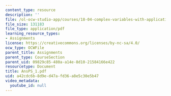 ```yaml
---
content_type: resource
description: ''
file: /ol-ocw-studio-app/courses/18-04-complex-variables-with-applications-fall-1999/a42cdc6b8d9ed47afd36a8e5c30e5b47_AnsPS_1.pdf
file_size: 131183
file_type: application/pdf
learning_resource_types:
- Assignments
license: https://creativecommons.org/licenses/by-nc-sa/4.0/
ocw_type: OCWFile
parent_title: Assignments
parent_type: CourseSection
parent_uid: 09829c85-480a-a14e-8d10-21584166e422
resourcetype: Document
title: AnsPS_1.pdf
uid: a42cdc6b-8d9e-d47a-fd36-a8e5c30e5b47
video_metadata:
  youtube_id: null
---
```


